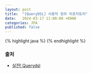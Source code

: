 ```yaml
---
layout: post
title:  "[QueryDSL] 사용자 정의 리포지토리"
date:   2024-03-17 11:00:00 +0900
categories: JPA
published: false
---
```


{% highlight java %}
{% endhighlight %}

### 출처

- [실전! Querydsl](https://www.inflearn.com/course/querydsl-%EC%8B%A4%EC%A0%84)